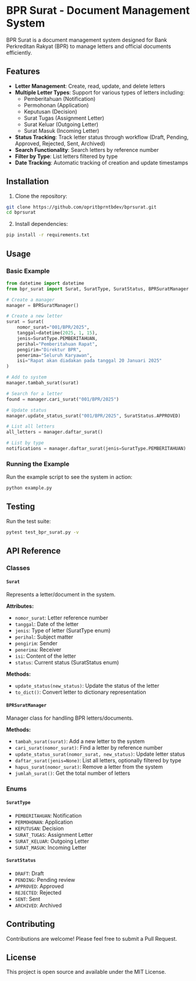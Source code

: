 # BPR Surat - Document Management System

BPR Surat is a document management system designed for Bank Perkreditan Rakyat (BPR) to manage letters and official documents efficiently.

## Features

- **Letter Management**: Create, read, update, and delete letters
- **Multiple Letter Types**: Support for various types of letters including:
  - Pemberitahuan (Notification)
  - Permohonan (Application)
  - Keputusan (Decision)
  - Surat Tugas (Assignment Letter)
  - Surat Keluar (Outgoing Letter)
  - Surat Masuk (Incoming Letter)
- **Status Tracking**: Track letter status through workflow (Draft, Pending, Approved, Rejected, Sent, Archived)
- **Search Functionality**: Search letters by reference number
- **Filter by Type**: List letters filtered by type
- **Date Tracking**: Automatic tracking of creation and update timestamps

## Installation

1. Clone the repository:
```bash
git clone https://github.com/opritbprntbdev/bprsurat.git
cd bprsurat
```

2. Install dependencies:
```bash
pip install -r requirements.txt
```

## Usage

### Basic Example

```python
from datetime import datetime
from bpr_surat import Surat, SuratType, SuratStatus, BPRSuratManager

# Create a manager
manager = BPRSuratManager()

# Create a new letter
surat = Surat(
    nomor_surat="001/BPR/2025",
    tanggal=datetime(2025, 1, 15),
    jenis=SuratType.PEMBERITAHUAN,
    perihal="Pemberitahuan Rapat",
    pengirim="Direktur BPR",
    penerima="Seluruh Karyawan",
    isi="Rapat akan diadakan pada tanggal 20 Januari 2025"
)

# Add to system
manager.tambah_surat(surat)

# Search for a letter
found = manager.cari_surat("001/BPR/2025")

# Update status
manager.update_status_surat("001/BPR/2025", SuratStatus.APPROVED)

# List all letters
all_letters = manager.daftar_surat()

# List by type
notifications = manager.daftar_surat(jenis=SuratType.PEMBERITAHUAN)
```

### Running the Example

Run the example script to see the system in action:

```bash
python example.py
```

## Testing

Run the test suite:

```bash
pytest test_bpr_surat.py -v
```

## API Reference

### Classes

#### `Surat`
Represents a letter/document in the system.

**Attributes:**
- `nomor_surat`: Letter reference number
- `tanggal`: Date of the letter
- `jenis`: Type of letter (SuratType enum)
- `perihal`: Subject matter
- `pengirim`: Sender
- `penerima`: Receiver
- `isi`: Content of the letter
- `status`: Current status (SuratStatus enum)

**Methods:**
- `update_status(new_status)`: Update the status of the letter
- `to_dict()`: Convert letter to dictionary representation

#### `BPRSuratManager`
Manager class for handling BPR letters/documents.

**Methods:**
- `tambah_surat(surat)`: Add a new letter to the system
- `cari_surat(nomor_surat)`: Find a letter by reference number
- `update_status_surat(nomor_surat, new_status)`: Update letter status
- `daftar_surat(jenis=None)`: List all letters, optionally filtered by type
- `hapus_surat(nomor_surat)`: Remove a letter from the system
- `jumlah_surat()`: Get the total number of letters

### Enums

#### `SuratType`
- `PEMBERITAHUAN`: Notification
- `PERMOHONAN`: Application
- `KEPUTUSAN`: Decision
- `SURAT_TUGAS`: Assignment Letter
- `SURAT_KELUAR`: Outgoing Letter
- `SURAT_MASUK`: Incoming Letter

#### `SuratStatus`
- `DRAFT`: Draft
- `PENDING`: Pending review
- `APPROVED`: Approved
- `REJECTED`: Rejected
- `SENT`: Sent
- `ARCHIVED`: Archived

## Contributing

Contributions are welcome! Please feel free to submit a Pull Request.

## License

This project is open source and available under the MIT License.
